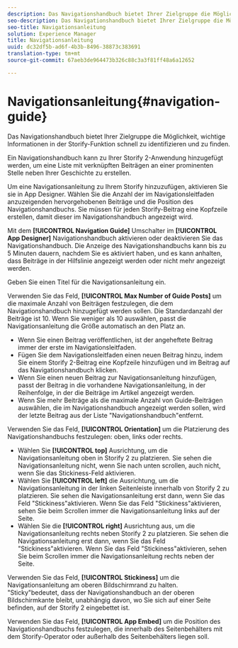 ```yaml
---
description: Das Navigationshandbuch bietet Ihrer Zielgruppe die Möglichkeit, wichtige Informationen in der Storify-Funktion schnell zu identifizieren und zu finden.
seo-description: Das Navigationshandbuch bietet Ihrer Zielgruppe die Möglichkeit, wichtige Informationen in der Storify-Funktion schnell zu identifizieren und zu finden.
seo-title: Navigationsanleitung
solution: Experience Manager
title: Navigationsanleitung
uuid: dc32df5b-ad6f-4b3b-8496-38873c383691
translation-type: tm+mt
source-git-commit: 67aeb3de964473b326c88c3a3f81ff48a6a12652

---
```



# Navigationsanleitung{#navigation-guide}

Das Navigationshandbuch bietet Ihrer Zielgruppe die Möglichkeit, wichtige Informationen in der Storify-Funktion schnell zu identifizieren und zu finden.

Ein Navigationshandbuch kann zu Ihrer Storify 2-Anwendung hinzugefügt werden, um eine Liste mit verknüpften Beiträgen an einer prominenten Stelle neben Ihrer Geschichte zu erstellen.

Um eine Navigationsanleitung zu Ihrem Storify hinzuzufügen, aktivieren Sie sie in App Designer. Wählen Sie die Anzahl der im Navigationsleitfaden anzuzeigenden hervorgehobenen Beiträge und die Position des Navigationshandbuchs. Sie müssen für jeden Storify-Beitrag eine Kopfzeile erstellen, damit dieser im Navigationshandbuch angezeigt wird.

Mit dem **[!UICONTROL Navigation Guide]** Umschalter im **[!UICONTROL App Designer]** Navigationshandbuch aktivieren oder deaktivieren Sie das Navigationshandbuch. Die Anzeige des Navigationshandbuchs kann bis zu 5 Minuten dauern, nachdem Sie es aktiviert haben, und es kann anhalten, dass Beiträge in der Hilfslinie angezeigt werden oder nicht mehr angezeigt werden.

Geben Sie einen Titel für die Navigationsanleitung ein.

Verwenden Sie das Feld, **[!UICONTROL Max Number of Guide Posts]** um die maximale Anzahl von Beiträgen festzulegen, die dem Navigationshandbuch hinzugefügt werden sollen. Die Standardanzahl der Beiträge ist 10. Wenn Sie weniger als 10 auswählen, passt die Navigationsanleitung die Größe automatisch an den Platz an.

* Wenn Sie einen Beitrag veröffentlichen, ist der angeheftete Beitrag immer der erste im Navigationsleitfaden.
* Fügen Sie dem Navigationsleitfaden einen neuen Beitrag hinzu, indem Sie einem Storify 2-Beitrag eine Kopfzeile hinzufügen und im Beitrag auf das Navigationshandbuch klicken.
* Wenn Sie einen neuen Beitrag zur Navigationsanleitung hinzufügen, passt der Beitrag in die vorhandene Navigationsanleitung, in der Reihenfolge, in der die Beiträge im Artikel angezeigt werden.
* Wenn Sie mehr Beiträge als die maximale Anzahl von Guide-Beiträgen auswählen, die im Navigationshandbuch angezeigt werden sollen, wird der letzte Beitrag aus der Liste "Navigationshandbuch"entfernt.

Verwenden Sie das Feld, **[!UICONTROL Orientation]** um die Platzierung des Navigationshandbuchs festzulegen: oben, links oder rechts.

* Wählen Sie **[!UICONTROL top]** Ausrichtung, um die Navigationsanleitung oben in Storify 2 zu platzieren. Sie sehen die Navigationsanleitung nicht, wenn Sie nach unten scrollen, auch nicht, wenn Sie das Stickiness-Feld aktivieren.
* Wählen Sie **[!UICONTROL left]** die Ausrichtung, um die Navigationsanleitung in der linken Seitenleiste innerhalb von Storify 2 zu platzieren. Sie sehen die Navigationsanleitung erst dann, wenn Sie das Feld "Stickiness"aktivieren. Wenn Sie das Feld "Stickiness"aktivieren, sehen Sie beim Scrollen immer die Navigationsanleitung links auf der Seite.
* Wählen Sie die **[!UICONTROL right]** Ausrichtung aus, um die Navigationsanleitung rechts neben Storify 2 zu platzieren. Sie sehen die Navigationsanleitung erst dann, wenn Sie das Feld "Stickiness"aktivieren. Wenn Sie das Feld "Stickiness"aktivieren, sehen Sie beim Scrollen immer die Navigationsanleitung rechts neben der Seite.

Verwenden Sie das Feld, **[!UICONTROL Stickiness]** um die Navigationsanleitung am oberen Bildschirmrand zu halten. "Sticky"bedeutet, dass der Navigationshandbuch an der oberen Bildschirmkante bleibt, unabhängig davon, wo Sie sich auf einer Seite befinden, auf der Storify 2 eingebettet ist.

Verwenden Sie das Feld, **[!UICONTROL App Embed]** um die Position des Navigationshandbuchs festzulegen, die innerhalb des Seitenbehälters mit dem Storify-Operator oder außerhalb des Seitenbehälters liegen soll.
